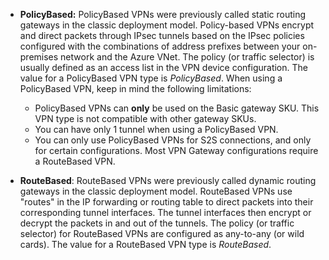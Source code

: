 * **PolicyBased:** PolicyBased VPNs were previously called static routing gateways in the classic deployment model. Policy-based VPNs encrypt and direct packets through IPsec tunnels based on the IPsec policies configured with the combinations of address prefixes between your on-premises network and the Azure VNet. The policy (or traffic selector) is usually defined as an access list in the VPN device configuration. The value for a PolicyBased VPN type is *PolicyBased*. When using a PolicyBased VPN, keep in mind the following limitations:

    * PolicyBased VPNs can **only** be used on the Basic gateway SKU. This VPN type is not compatible with other gateway SKUs.
    * You can have only 1 tunnel when using a PolicyBased VPN.
    * You can only use PolicyBased VPNs for S2S connections, and only for certain configurations. Most VPN Gateway configurations require a RouteBased VPN.
* **RouteBased**: RouteBased VPNs were previously called dynamic routing gateways in the classic deployment model. RouteBased VPNs use "routes" in the IP forwarding or routing table to direct packets into their corresponding tunnel interfaces. The tunnel interfaces then encrypt or decrypt the packets in and out of the tunnels. The policy (or traffic selector) for RouteBased VPNs are configured as any-to-any (or wild cards). The value for a RouteBased VPN type is *RouteBased*.